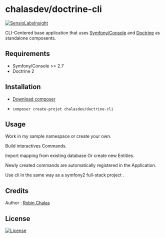 
# chalasdev/doctrine-cli
[![SensioLabsInsight](https://insight.sensiolabs.com/projects/eb32f3db-bf17-4339-b258-43e5df5f9096/mini.png)](https://insight.sensiolabs.com/projects/eb32f3db-bf17-4339-b258-43e5df5f9096)

CLI-Centered base application that uses [Symfony/Console](https://github.com/symfony/console) and [Doctrine](http://www.doctrine-project.org/) as standalone composents.

## Requirements

- Symfony/Console >= 2.7
- Doctrine 2

## Installation

- [Download composer](https://getcomposer.org)

- `composer create-projet chalasdev/doctrine-cli`

## Usage

Work in my sample namespace or create your own.

Build interactives Commands.

Import mapping from existing database Or create new Entities.

Newly created commands are automatically registered in the Application.

Use cli in the same way as a symfony2 full-stack project .

## Credits

Author : [Robin Chalas](https:/github.com/chalasr)

## License

[![License](http://img.shields.io/:license-gpl3-blue.svg)](http://www.gnu.org/licenses/gpl-3.0.html)
